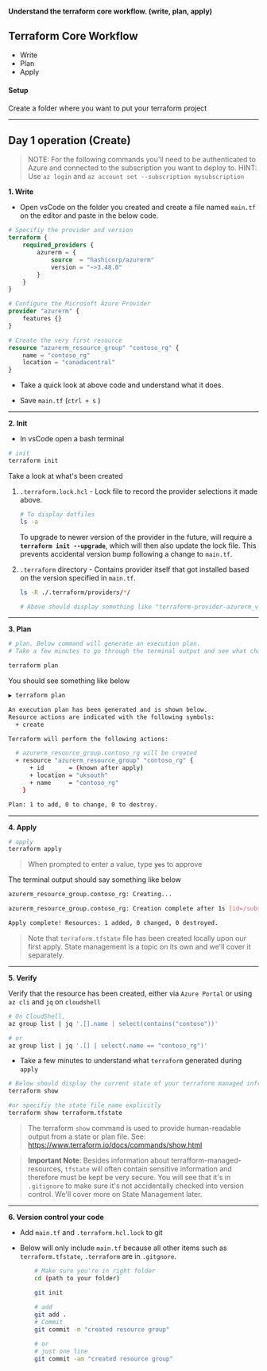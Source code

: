 #### Understand the terraform core workflow. (write, plan, apply)

## Terraform Core Workflow

* Write
* Plan 
* Apply


#### Setup

Create a folder where you want to put your terraform project

---

## Day 1 operation (Create)

> NOTE: For the following commands you'll need to be authenticated to Azure and connected to the subscription you want to deploy to. HINT: Use `az login` and `az account set --subscription mysubscription`

**1. Write**

* Open vsCode on the folder you created and create a file named `main.tf` on the editor and paste in the below code. 


```terraform
# Specifiy the provider and version
terraform {
    required_providers {
        azurerm = {
            source  = "hashicorp/azurerm"
            version = "~>3.48.0"
        }
    }
}

# Configure the Microsoft Azure Provider
provider "azurerm" {
    features {}
}

# Create the very first resource
resource "azurerm_resource_group" "contoso_rg" {
    name = "contoso_rg"
    location = "canadacentral"
}
```

* Take a quick look at above code and understand what it does.

* Save `main.tf` (`ctrl + s` )

---

**2. Init**

* In vsCode open a bash terminal

```bash
# init
terraform init
```

Take a look at what's been created

1. `.terraform.lock.hcl` - Lock file to record the provider selections it made above. 
   ```bash
   # To display dotfiles
   ls -a
   ```

    To upgrade to newer version of the provider in the future, will require a **`terraform init --upgrade`**, which will then also update the lock file. This prevents accidental version bump following a change to `main.tf`. 
    

2. `.terraform` directory - Contains provider itself that got installed based on the version specified in `main.tf`. 

    ```bash
    ls -R ./.terraform/providers/*/   

    # Above should display something like "terraform-provider-azurerm_v2.x.0_x5"
    ```
---
**3. Plan**

```bash
# plan. Below command will generate an execution plan.
# Take a few minutes to go through the terminal output and see what changes will be applied

terraform plan
```  

You should see something like below
    
```bash
▶ terraform plan           

An execution plan has been generated and is shown below.
Resource actions are indicated with the following symbols:
  + create

Terraform will perform the following actions:

  # azurerm_resource_group.contoso_rg will be created
  + resource "azurerm_resource_group" "contoso_rg" {
      + id       = (known after apply)
      + location = "uksouth"
      + name     = "contoso_rg"
    }

Plan: 1 to add, 0 to change, 0 to destroy.
```

---

**4. Apply**

```bash
# apply
terraform apply
```

> When prompted to enter a value, type **`yes`** to approve


The terminal output should say something like below

```bash
azurerm_resource_group.contoso_rg: Creating...

azurerm_resource_group.contoso_rg: Creation complete after 1s [id=/subscriptions/.../resourceGroups/contoso_rg]

Apply complete! Resources: 1 added, 0 changed, 0 destroyed.
```

> Note that `terraform.tfstate` file has been created locally upon our first apply. State management is a topic on its own and we'll cover it separately. 

---

**5. Verify**

Verify that the resource has been created, either via `Azure Portal` or using `az cli` and `jq` on `cloudshell`

```bash
# On CloudShell,
az group list | jq '.[].name | select(contains("contoso"))'

# or
az group list | jq '.[] | select(.name == "contoso_rg")'
```

*  Take a few minutes to understand what `terraform` generated during `apply`

```bash
# Below should display the current state of your terraform managed infrastructure    
terraform show 

#or specifiy the state file name explicitly
terraform show terraform.tfstate
```
> The terraform `show` command is used to provide human-readable output from a state or plan file. See: https://www.terraform.io/docs/commands/show.html


> **Important Note**: 
Besides information about terrafform-managed-resources, `tfstate` will often contain sensitive information and therefore must be kept be very secure. You will see that it's in `.gitignore` to make sure it's not accidentally checked into version control. We'll cover more on State Management later.

---

**6. Version control your code** 

* Add `main.tf` and `.terraform.hcl.lock` to git

* Below will only include `main.tf` because all other items such as `terraform.tfstate`, `.terraform` are in `.gitgnore`. 

    ```bash
        # Make sure you're in right folder
        cd (path to your folder)

        git init
        
        # add
        git add .
        # Commit
        git commit -m "created resource group"

        # or 
        # just one line
        git commit -am "created resource group"
    ```







